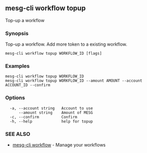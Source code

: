 ## mesg-cli workflow topup

Top-up a workflow

### Synopsis

Top-up a workflow.
Add more token to a existing workflow.

```
mesg-cli workflow topup WORKFLOW_ID [flags]
```

### Examples

```
mesg-cli workflow topup WORKFLOW_ID
mesg-cli workflow topup WORKFLOW_ID --amount AMOUNT --account ACCOUNT_ID --confirm
```

### Options

```
  -a, --account string   Account to use
      --amount string    Amount of MESG
  -c, --confirm          Confirm
  -h, --help             help for topup
```

### SEE ALSO

* [mesg-cli workflow](mesg-cli_workflow.md)	 - Manage your workflows

